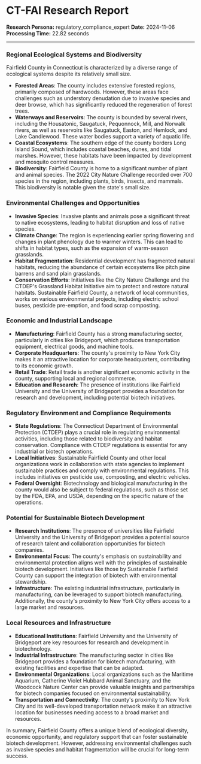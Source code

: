 # CT-FAI Research Report

**Research Persona:** regulatory_compliance_expert
**Date:** 2024-11-06
**Processing Time:** 22.82 seconds

---

### Regional Ecological Systems and Biodiversity

Fairfield County in Connecticut is characterized by a diverse range of ecological systems despite its relatively small size.

- **Forested Areas**: The county includes extensive forested regions, primarily composed of hardwoods. However, these areas face challenges such as understory denudation due to invasive species and deer browse, which has significantly reduced the regeneration of forest trees.
- **Waterways and Reservoirs**: The county is bounded by several rivers, including the Housatonic, Saugatuck, Pequonnock, Mill, and Norwalk rivers, as well as reservoirs like Saugatuck, Easton, and Hemlock, and Lake Candlewood. These water bodies support a variety of aquatic life.
- **Coastal Ecosystems**: The southern edge of the county borders Long Island Sound, which includes coastal beaches, dunes, and tidal marshes. However, these habitats have been impacted by development and mosquito control measures.
- **Biodiversity**: Fairfield County is home to a significant number of plant and animal species. The 2022 City Nature Challenge recorded over 700 species in the region, including plants, birds, insects, and mammals. This biodiversity is notable given the state's small size.

### Environmental Challenges and Opportunities

- **Invasive Species**: Invasive plants and animals pose a significant threat to native ecosystems, leading to habitat disruption and loss of native species.
- **Climate Change**: The region is experiencing earlier spring flowering and changes in plant phenology due to warmer winters. This can lead to shifts in habitat types, such as the expansion of warm-season grasslands.
- **Habitat Fragmentation**: Residential development has fragmented natural habitats, reducing the abundance of certain ecosystems like pitch pine barrens and sand plain grasslands.
- **Conservation Efforts**: Initiatives like the City Nature Challenge and the CTDEP's Grassland Habitat Initiative aim to protect and restore natural habitats. Sustainable Fairfield County, a network of local communities, works on various environmental projects, including electric school buses, pesticide pre-emption, and food scrap composting.

### Economic and Industrial Landscape

- **Manufacturing**: Fairfield County has a strong manufacturing sector, particularly in cities like Bridgeport, which produces transportation equipment, electrical goods, and machine tools.
- **Corporate Headquarters**: The county's proximity to New York City makes it an attractive location for corporate headquarters, contributing to its economic growth.
- **Retail Trade**: Retail trade is another significant economic activity in the county, supporting local and regional commerce.
- **Education and Research**: The presence of institutions like Fairfield University and the University of Bridgeport provides a foundation for research and development, including potential biotech initiatives.

### Regulatory Environment and Compliance Requirements

- **State Regulations**: The Connecticut Department of Environmental Protection (CTDEP) plays a crucial role in regulating environmental activities, including those related to biodiversity and habitat conservation. Compliance with CTDEP regulations is essential for any industrial or biotech operations.
- **Local Initiatives**: Sustainable Fairfield County and other local organizations work in collaboration with state agencies to implement sustainable practices and comply with environmental regulations. This includes initiatives on pesticide use, composting, and electric vehicles.
- **Federal Oversight**: Biotechnology and biological manufacturing in the county would also be subject to federal regulations, such as those set by the FDA, EPA, and USDA, depending on the specific nature of the operations.

### Potential for Sustainable Biotech Development

- **Research Institutions**: The presence of universities like Fairfield University and the University of Bridgeport provides a potential source of research talent and collaboration opportunities for biotech companies.
- **Environmental Focus**: The county's emphasis on sustainability and environmental protection aligns well with the principles of sustainable biotech development. Initiatives like those by Sustainable Fairfield County can support the integration of biotech with environmental stewardship.
- **Infrastructure**: The existing industrial infrastructure, particularly in manufacturing, can be leveraged to support biotech manufacturing. Additionally, the county's proximity to New York City offers access to a large market and resources.

### Local Resources and Infrastructure

- **Educational Institutions**: Fairfield University and the University of Bridgeport are key resources for research and development in biotechnology.
- **Industrial Infrastructure**: The manufacturing sector in cities like Bridgeport provides a foundation for biotech manufacturing, with existing facilities and expertise that can be adapted.
- **Environmental Organizations**: Local organizations such as the Maritime Aquarium, Catherine Violet Hubbard Animal Sanctuary, and the Woodcock Nature Center can provide valuable insights and partnerships for biotech companies focused on environmental sustainability.
- **Transportation and Connectivity**: The county's proximity to New York City and its well-developed transportation network make it an attractive location for businesses needing access to a broad market and resources.

In summary, Fairfield County offers a unique blend of ecological diversity, economic opportunity, and regulatory support that can foster sustainable biotech development. However, addressing environmental challenges such as invasive species and habitat fragmentation will be crucial for long-term success.
